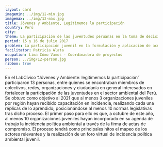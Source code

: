 ```yaml
---
layout: card
imagemin: ../img/12-min.jpg
imagemax: ../img/12-max.jpg
title: Jóvenes y Ambiente, Legitimemos la participación
country: Perú
city:
theme: La participación de las juventudes peruanas en la toma de decisiones en el sector ambiental
period: 15 y 16 de julio 2017
problem: La participación juvenil en la formulación y aplicación de acuerdos y políticas vinculadas al sector ambiental en el Perú es limitada debido a los pocos canales de incidencia política existentes, lo que incrementa la vulnerabilidad de los jóvenes y genera medidas poco representativas
facilitator: Patricia Alata
ocupation: Lima Cómo Vamos - Coordinadora de proyectos
person: ../img/12-person.jpg
ribbon: true
---
```


En el LabCívico “Jóvenes y Ambiente: legitimemos la participación” participaron 13 personas, entre quienes se encontraban miembros de colectivos, redes, organizaciones y ciudadanía en general interesados en fortalecer la participación de las juventudes en el sector ambiental del Perú. Se obtuvo como objetivo al 2021 que al menos 3 organizaciones juveniles por región hayan recibido capacitación en incidencia, realizando cada una réplicas de lo aprendido, posicionándose al menos 10 normas legislativas tras dicho proceso. El primer paso para ello es que, a octubre de este año, al menos 10 organizaciones juveniles hayan incorporado en su agenda de trabajo la incidencia política ambiental a través de la firma de actas de compromiso. El proceso tendrá como principales hitos el mapeo de los actores relevantes y la realización de un foro virtual de incidencia política ambiental juvenil.
